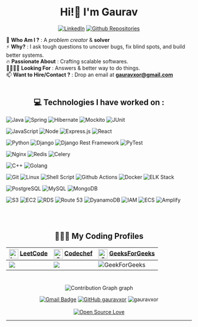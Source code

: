 <h1 align="center"> Hi!👋 I'm Gaurav</h1>
<div align="center">

[![LinkedIn](https://img.shields.io/badge/LinkedIn-blue?style=flat&logo=linkedin)](https://www.linkedin.com/comm/mynetwork/discovery-see-all?usecase=people_follows&followMember=gauravxor)
[![Github Repositories](https://img.shields.io/badge/Projects-blue?style=flat&logo=github&logoColor=black&labelColor=Green)](https://github.com/gauravxor?tab=repositories)




</div>


<!-- # 💫 About Me: -->
🤔 **Who Am I ?** :  A _problem creator_ & **solver** <br>
⚡ **Why?** : I ask tough questions to uncover bugs, fix blind spots, and build better systems.  
🔥 **Passionate About** : Crafting scalable softwares. <br>
🫱🏽‍🫲🏾 **Looking For** : Answers & better way to do things. <br>
📫 **Want to Hire/Contact ?** : Drop an email at [**gauravxor@gmail.com**](mailto:gauravxor@gmail.com)</u> <br><br>

<div align="center">

## 💻 Technologies I have worked on : </div>
<div>

![Java](https://img.shields.io/badge/Java-ED8B00?style=flat&logo=openjdk&logoColor=white)
![Spring](https://img.shields.io/badge/Spring-6DB33F?style=flat&logo=spring&logoColor=white)
![Hibernate](https://img.shields.io/badge/Hibernate-59666C?style=flat&logo=Hibernate&logoColor=white)
![Mockito](https://img.shields.io/badge/mockito-5C4F9E?style=flat&logo=mockito&logoColor=white)
![JUnit](https://img.shields.io/badge/JUnit-25A162?style=flat&logo=junit5&logoColor=white)

![JavaScript](https://img.shields.io/badge/JavaScript-F7DF1E?style=flat&logo=javascript&logoColor=black)
![Node](https://img.shields.io/badge/Node-43853D?style=flat&logo=node.js&logoColor=white)
![Express.js](https://img.shields.io/badge/Express.js-404D59?style=flat)
![React](https://img.shields.io/badge/React-00174D?style=flat&logo=react&logoColor=61DAFB)

![Python](https://img.shields.io/badge/Python-3776AB?style=flat&logo=python&logoColor=white)
![Django](https://img.shields.io/badge/Django-092E20?style=flat&logo=django&logoColor=white)
![Django Rest Framework](https://img.shields.io/badge/Django%20REST%20Framework-AA2C2C?style=flat&logo=django&logoColor=white)
![PyTest](https://img.shields.io/badge/pytest-ED8B00?style=flat&logo=pytest&logoColor=white)

![Nginx](https://img.shields.io/badge/NGINX-009639?style=flat&logo=nginx&logoColor=white)
![Redis](https://img.shields.io/badge/Redis-DC382D?style=flat&logo=redis&logoColor=white)
![Celery](https://img.shields.io/badge/Celery-37814A?style=flat&logo=celery&logoColor=white)

![C++](https://img.shields.io/badge/C%2B%2B-00599C?style=flat&logo=c%2B%2B&logoColor=white)
![Golang](https://img.shields.io/badge/Go-00ADD8?style=flat&logo=go&logoColor=white)

![Git](https://img.shields.io/badge/GIT-E44C30?style=flat&logo=git&logoColor=white)
![Linux](https://img.shields.io/badge/Linux-FCC624?style=flat&logo=linux&logoColor=black)
![Shell Script](https://img.shields.io/badge/Shell_Script-121011?style=flat&logo=gnu-bash&logoColor=white)
![Github Actions](https://img.shields.io/badge/GitHub%20Actions-2088FF?style=flat&logo=github-actions&logoColor=white)
![Docker](https://img.shields.io/badge/Docker-2496ED?style=flat&logo=docker&logoColor=white)
![ELK Stack](https://img.shields.io/badge/ELK%20Stack-F47024?style=flat&logo=elastic&logoColor=white)

![PostgreSQL](https://img.shields.io/badge/PostgreSQL-316192?style=flat&logo=postgresql&logoColor=white)
![MySQL](https://img.shields.io/badge/MySQL-00000F?style=flat&logo=mysql&logoColor=white)
![MongoDB](https://img.shields.io/badge/MongoDB-4EA94B?style=flat&logo=mongodb&logoColor=white)

![S3](https://img.shields.io/badge/S3-569A31?style=flat&logo=amazon-s3&logoColor=white)
![EC2](https://img.shields.io/badge/EC2-F58536?style=flat&logo=amazon-ec2&logoColor=white)
![RDS](https://img.shields.io/badge/RDS-527FFF?style=flat&logo=amazon-rds&logoColor=white)
![Route 53](https://img.shields.io/badge/Route%2053-232F3E?style=flat&logo=amazon-route-53&logoColor=white)
![DyanamoDB](https://img.shields.io/badge/DynamoDB-4053D6?style=flat&logo=amazon-dynamodb&logoColor=white)
![IAM](https://img.shields.io/badge/IAM-1B4E80?style=flat&logo=amazon-iam&logoColor=white)
![ECS](https://img.shields.io/badge/ECS-F58536?style=flat&logo=amazon-ecs&logoColor=white)
![Amplify](https://img.shields.io/badge/Amplify-FF9900?style=flat&logo=aws-amplify&logoColor=white)

<br><br>

<div align="center">

## 👨🏽‍💻 My Coding Profiles
| <img src = "https://upload.wikimedia.org/wikipedia/commons/1/19/LeetCode_logo_black.png" title = "Leetcode" align = "center" width = 25 height = 25/>  <a href = "https://leetcode.com/timecop/">LeetCode</a>  | <img src = "https://api.iconify.design/simple-icons/codechef.svg?color=white" title = "Codechef" align = "center" width = 25 height = 25/> <a href = "https://www.codechef.com/users/timecop">Codechef</a> | <img src = "https://web.archive.org/web/20220419201035/https://img.icons8.com/color/452/GeeksforGeeks.png" title = "GeeksForGeeks" align = "center" width = 25 height = 25/>  <a href = "https://auth.geeksforgeeks.org/user/timecop/">GeeksForGeeks</a> |
| ------------- | ------------- | ------------- |
|  [![](https://cp-logo.vercel.app/leetcode/timecop)](https://leetcode.com/timecop/) | [![](https://cp-logo.vercel.app/codechef/timecop)](https://codechef.com/users/timecop/) | ![GeekForGeeks](https://img.shields.io/badge/Top_90-3a810d?style=flat&logo=gfg&logoColor=black&label=GeekForGeeks&labelColor=Green&link=https%3A%2F%2Fauth.geeksforgeeks.org%2Fuser%2Ftimecop%2F)|

</div>

#

<div align="center">

<!-- ## 📈 GitHub Stats: -->
![Contribution Graph graph](https://github-readme-activity-graph.vercel.app/graph?username=gauravxor&bg_color=0d1117&color=4cabc6&line=5bcdec&point=feffff&area=true&hide_border=true&height=350&radius=200)
</div>

<div align="center">

[![Gmail Badge](https://img.shields.io/badge/-gauravxor-c14438?style=flat&logo=Gmail&logoColor=white&link=mailto:gauravxor@gmail.com)](mailto:gauravxor@gmail.com)
[![GitHub gauravxor](https://img.shields.io/github/followers/gauravxor?label=follow&style=?style=for-the-badge&logo=github)](https://github.com/gauravxor)
<img src="https://komarev.com/ghpvc/?username=gauravxor&label=Profile%20views&color=0e75b6&style=flat" alt="gauravxor"/> <br><br>
[![Open Source Love](https://badges.frapsoft.com/os/v2/open-source.svg?v=103)](https://github.com/gauravxor)

</div>

---
